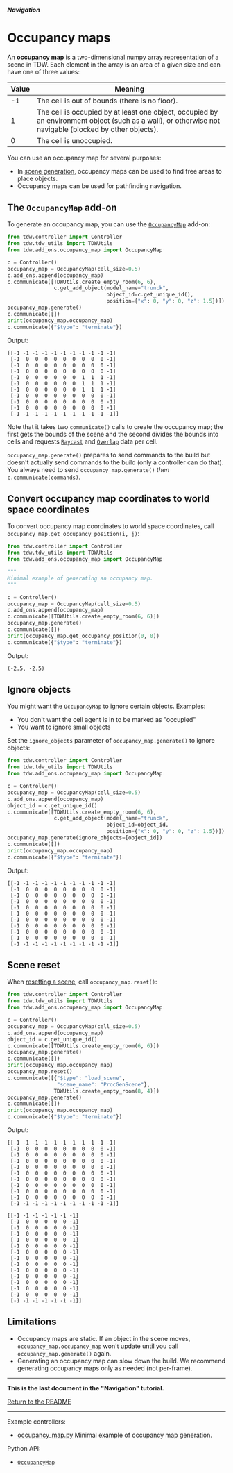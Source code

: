 ##### Navigation

# Occupancy maps

An **occupancy map** is a two-dimensional numpy array representation of a scene in TDW. Each element in the array is an area of a given size and can have one of three values:

| Value | Meaning                                                      |
| ----- | ------------------------------------------------------------ |
| -1    | The cell is out of bounds (there is no floor).               |
| 1     | The cell is occupied by at least one object, occupied by an environment object (such as a wall), or otherwise not navigable (blocked by other objects). |
| 0     | The cell is unoccupied.                                      |

You can use an occupancy map for several purposes:

-  In [scene generation](../objects_and_scenes/overview.md), occupancy maps can be used to find free areas to place objects.
- Occupancy maps can be used for pathfinding navigation.

## The `OccupancyMap` add-on

To generate an occupancy map, you can use the [`OccupancyMap`](../../python/add_ons/occupancy_map.md) add-on:

```python
from tdw.controller import Controller
from tdw.tdw_utils import TDWUtils
from tdw.add_ons.occupancy_map import OccupancyMap

c = Controller()
occupancy_map = OccupancyMap(cell_size=0.5)
c.add_ons.append(occupancy_map)
c.communicate([TDWUtils.create_empty_room(6, 6),
               c.get_add_object(model_name="trunck",
                                object_id=c.get_unique_id(),
                                position={"x": 0, "y": 0, "z": 1.5})])
occupancy_map.generate()
c.communicate([])
print(occupancy_map.occupancy_map)
c.communicate({"$type": "terminate"})
```

Output:

```
[[-1 -1 -1 -1 -1 -1 -1 -1 -1 -1 -1]
 [-1  0  0  0  0  0  0  0  0  0 -1]
 [-1  0  0  0  0  0  0  0  0  0 -1]
 [-1  0  0  0  0  0  0  0  0  0 -1]
 [-1  0  0  0  0  0  0  1  1  1 -1]
 [-1  0  0  0  0  0  0  1  1  1 -1]
 [-1  0  0  0  0  0  0  1  1  1 -1]
 [-1  0  0  0  0  0  0  0  0  0 -1]
 [-1  0  0  0  0  0  0  0  0  0 -1]
 [-1  0  0  0  0  0  0  0  0  0 -1]
 [-1 -1 -1 -1 -1 -1 -1 -1 -1 -1 -1]]
```

Note that it takes two `communicate()` calls to create the occupancy map; the first gets the bounds of the scene and the second divides the bounds into cells and requests [`Raycast`](../objects_and_scenes/raycast.md) and [`Overlap`](../objects_and_scenes/overlap.md) data per cell.

`occupancy_map.generate()` prepares to send commands to the build but doesn't actually send commands to the build (only a controller can do that). You always need to send `occupancy_map.generate()` *then* `c.communicate(commands)`.

## Convert occupancy map coordinates to world space coordinates

To convert occupancy map coordinates to world space coordinates, call `occupancy_map.get_occupancy_position(i, j)`:

```python
from tdw.controller import Controller
from tdw.tdw_utils import TDWUtils
from tdw.add_ons.occupancy_map import OccupancyMap

"""
Minimal example of generating an occupancy map.
"""

c = Controller()
occupancy_map = OccupancyMap(cell_size=0.5)
c.add_ons.append(occupancy_map)
c.communicate([TDWUtils.create_empty_room(6, 6)])
occupancy_map.generate()
c.communicate([])
print(occupancy_map.get_occupancy_position(0, 0))
c.communicate({"$type": "terminate"})
```

Output:

```
(-2.5, -2.5)
```

## Ignore objects

You might want the `OccupancyMap` to ignore certain objects. Examples:

- You don't want the cell agent is in to be marked as "occupied"
- You want to ignore small objects

Set the `ignore_objects` parameter of `occupancy_map.generate()` to ignore objects:

```python
from tdw.controller import Controller
from tdw.tdw_utils import TDWUtils
from tdw.add_ons.occupancy_map import OccupancyMap

c = Controller()
occupancy_map = OccupancyMap(cell_size=0.5)
c.add_ons.append(occupancy_map)
object_id = c.get_unique_id()
c.communicate([TDWUtils.create_empty_room(6, 6),
               c.get_add_object(model_name="trunck",
                                object_id=object_id,
                                position={"x": 0, "y": 0, "z": 1.5})])
occupancy_map.generate(ignore_objects=[object_id])
c.communicate([])
print(occupancy_map.occupancy_map)
c.communicate({"$type": "terminate"})
```

Output:

```
[[-1 -1 -1 -1 -1 -1 -1 -1 -1 -1 -1]
 [-1  0  0  0  0  0  0  0  0  0 -1]
 [-1  0  0  0  0  0  0  0  0  0 -1]
 [-1  0  0  0  0  0  0  0  0  0 -1]
 [-1  0  0  0  0  0  0  0  0  0 -1]
 [-1  0  0  0  0  0  0  0  0  0 -1]
 [-1  0  0  0  0  0  0  0  0  0 -1]
 [-1  0  0  0  0  0  0  0  0  0 -1]
 [-1  0  0  0  0  0  0  0  0  0 -1]
 [-1  0  0  0  0  0  0  0  0  0 -1]
 [-1 -1 -1 -1 -1 -1 -1 -1 -1 -1 -1]]
```

## Scene reset

When [resetting a scene](../objects_and_scenes/reset_scene.md), call `occupancy_map.reset()`:

```python
from tdw.controller import Controller
from tdw.tdw_utils import TDWUtils
from tdw.add_ons.occupancy_map import OccupancyMap

c = Controller()
occupancy_map = OccupancyMap(cell_size=0.5)
c.add_ons.append(occupancy_map)
object_id = c.get_unique_id()
c.communicate([TDWUtils.create_empty_room(6, 6)])
occupancy_map.generate()
c.communicate([])
print(occupancy_map.occupancy_map)
occupancy_map.reset()
c.communicate([{"$type": "load_scene",
                "scene_name": "ProcGenScene"},
               TDWUtils.create_empty_room(8, 4)])
occupancy_map.generate()
c.communicate([])
print(occupancy_map.occupancy_map)
c.communicate({"$type": "terminate"})
```

Output:

```
[[-1 -1 -1 -1 -1 -1 -1 -1 -1 -1 -1]
 [-1  0  0  0  0  0  0  0  0  0 -1]
 [-1  0  0  0  0  0  0  0  0  0 -1]
 [-1  0  0  0  0  0  0  0  0  0 -1]
 [-1  0  0  0  0  0  0  0  0  0 -1]
 [-1  0  0  0  0  0  0  0  0  0 -1]
 [-1  0  0  0  0  0  0  0  0  0 -1]
 [-1  0  0  0  0  0  0  0  0  0 -1]
 [-1  0  0  0  0  0  0  0  0  0 -1]
 [-1  0  0  0  0  0  0  0  0  0 -1]
 [-1 -1 -1 -1 -1 -1 -1 -1 -1 -1 -1]]
 
[[-1 -1 -1 -1 -1 -1 -1]
 [-1  0  0  0  0  0 -1]
 [-1  0  0  0  0  0 -1]
 [-1  0  0  0  0  0 -1]
 [-1  0  0  0  0  0 -1]
 [-1  0  0  0  0  0 -1]
 [-1  0  0  0  0  0 -1]
 [-1  0  0  0  0  0 -1]
 [-1  0  0  0  0  0 -1]
 [-1  0  0  0  0  0 -1]
 [-1  0  0  0  0  0 -1]
 [-1  0  0  0  0  0 -1]
 [-1  0  0  0  0  0 -1]
 [-1  0  0  0  0  0 -1]
 [-1 -1 -1 -1 -1 -1 -1]]
```

## Limitations

- Occupancy maps are static. If an object in the scene moves, `occupancy_map.occupancy_map` won't update until you call `occupancy_map.generate()` again.
- Generating an occupancy map can slow down the build. We recommend generating occupancy maps only as needed (not per-frame).

***

**This is the last document in the "Navigation" tutorial.**

[Return to the README](../../../README.md)

***

Example controllers:

- [occupancy_map.py](https://github.com/threedworld-mit/tdw/blob/master/Python/example_controllers/navigation/occupancy_map.py) Minimal example of occupancy map generation.

Python API:

- [`OccupancyMap`](../../python/add_ons/occupancy_map.md)